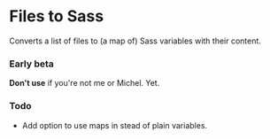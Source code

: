 # Files to Sass

Converts a list of files to (a map of) Sass variables with their content.

### Early beta

**Don't use** if you're not me or Michel. Yet.

### Todo

* Add option to use maps in stead of plain variables.
